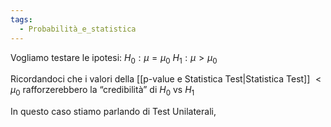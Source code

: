 ```yaml
---
tags:
  - Probabilità_e_statistica
---
```


Vogliamo testare le ipotesi:
$H_{0}:\mu=\mu_{0}$
$H_{1}:\mu>\mu_{0}$

Ricordandoci che i valori della [[p-value e Statistica Test|Statistica Test]] $<\mu_{0}$ rafforzerebbero la “credibilità” di $H_{0}$ vs $H_{1}$

In questo caso stiamo parlando di Test Unilaterali, 